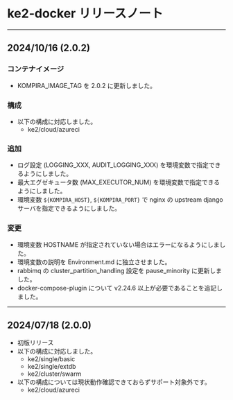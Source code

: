 # ke2-docker リリースノート

---
## 2024/10/16 (2.0.2)
### コンテナイメージ
- KOMPIRA_IMAGE_TAG を 2.0.2 に更新しました。

### 構成
- 以下の構成に対応しました。
    - ke2/cloud/azureci

### 追加
- ログ設定 (LOGGING_XXX, AUDIT_LOGGING_XXX) を環境変数で指定できるようにしました。
- 最大エグゼキュータ数 (MAX_EXECUTOR_NUM) を環境変数で指定できるようにしました。
- 環境変数 `${KOMPIRA_HOST}`, `${KOMPIRA_PORT}` で nginx の upstream django サーバを指定できるようにしました。

### 変更
- 環境変数 HOSTNAME が指定されていない場合はエラーになるようにしました。
- 環境変数の説明を Environment.md に独立させました。
- rabbimq の cluster_partition_handling 設定を pause_minority に更新しました。
- docker-compose-plugin について v2.24.6 以上が必要であることを追記しました。

---
## 2024/07/18 (2.0.0)
- 初版リリース
- 以下の構成に対応しました。
    - ke2/single/basic
    - ke2/single/extdb
    - ke2/cluster/swarm
- 以下の構成については現状動作確認できておらずサポート対象外です。
    - ke2/cloud/azureci
